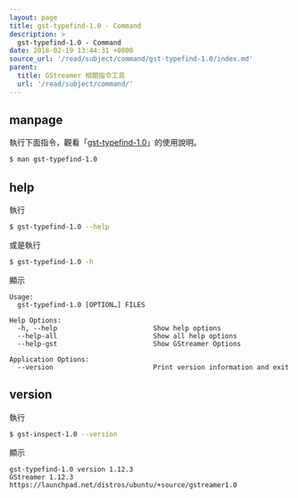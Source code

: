 ```yaml
---
layout: page
title: gst-typefind-1.0 - Command
description: >
  gst-typefind-1.0 - Command
date: 2018-02-19 13:44:31 +0800
source_url: '/read/subject/command/gst-typefind-1.0/index.md'
parent:
  title: GStreamer 相關指令工具
  url: '/read/subject/command/'
---
```



## manpage

執行下面指令，觀看「[gst-typefind-1.0](http://manpages.ubuntu.com/manpages/artful/en/man1/gst-typefind-1.0.1.html)」的使用說明。

``` sh
$ man gst-typefind-1.0
```

## help

執行

``` sh
$ gst-typefind-1.0 --help
```

或是執行

``` sh
$ gst-typefind-1.0 -h
```

顯示

```
Usage:
  gst-typefind-1.0 [OPTION…] FILES

Help Options:
  -h, --help                        Show help options
  --help-all                        Show all help options
  --help-gst                        Show GStreamer Options

Application Options:
  --version                         Print version information and exit

```

## version

執行

``` sh
$ gst-inspect-1.0 --version
```

顯示

```
gst-typefind-1.0 version 1.12.3
GStreamer 1.12.3
https://launchpad.net/distros/ubuntu/+source/gstreamer1.0
```

